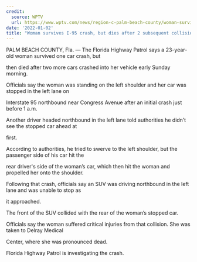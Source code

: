 ```yaml
---
credit:
  source: WPTV
  url: https://www.wptv.com/news/region-c-palm-beach-county/woman-survives-one-i-95-crash-but-dies-after-two-subsequent-collisions
date: '2022-01-02'
title: "Woman survives I-95 crash, but dies after 2 subsequent collisions"
---
```

PALM BEACH COUNTY, Fla. — The Florida Highway Patrol says a 23-year-old woman survived one car crash, but 

then died after two more cars crashed into her vehicle early Sunday morning.

Officials say the woman was standing on the left shoulder and her car was stopped in the left lane on 

Interstate 95 northbound near Congress Avenue after an initial crash just before 1 a.m.

Another driver headed northbound in the left lane told authorities he didn’t see the stopped car ahead at 

first.

According to authorities, he tried to swerve to the left shoulder, but the passenger side of his car hit the 

rear driver's side of the woman’s car, which then hit the woman and propelled her onto the shoulder.

Following that crash, officials say an SUV was driving northbound in the left lane and was unable to stop as 

it approached.

The front of the SUV collided with the rear of the woman’s stopped car.

Officials say the woman suffered critical injuries from that collision. She was taken to Delray Medical 

Center, where she was pronounced dead.

Florida Highway Patrol is investigating the crash.
